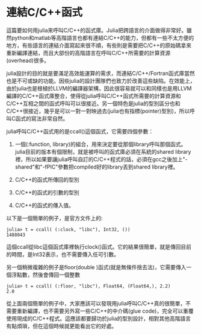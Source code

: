 # 連結C/C++函式

這篇要如何用julia來呼叫C/C++的函式庫。Julia把跨語言的介面做得非常好。雖然python和matlab等高階語言也都有連結C/C++的能力，但都有一些不太方便的地方，有些語言的連結介面寫起來很不順，有些則是需要把C/C++的原始碼拿來重新編譯連結，而且大部份的高階語言在呼叫C/C++所需要的計算資源(overhead)很多。

julia設計的目的就是要滿足高效能運算的需求，而連結C/C++/Fortran函式庫當然也是不可或缺的功能。因些julia的設計團隊們也致力於改善這些缺陷。在效能上，由於julia也是根植於LLVM的編譯器架構，因此很容易就可以和同樣也是用LLVM編譯的C/C++函式庫整合，使得從julia呼叫C/C++函式所需要的計算資源和C/C++互相之間的函式呼叫可以很接近。另一個特色是julia的型別區分也和C/C++很接近，幾乎是可以一對一對映過去(julia也有指標(pointer)型別)，所以呼叫C函式的寫法非常自然。


julia呼叫C/C++函式用的是ccall()這個函式，它需要四個參數：

1. 一個(:function, library)的組合，用來決定要從那個library呼叫那個函式。julia目前的版本有個限制，就是被呼叫的函式庫必須在系統的shared library裡，所以如果要讓julia呼叫自訂的C/C++程式的話，必須在gcc之後加上"-shared"和"-fPIC"參數把compiled好的library丟到shared library裡。

2. C/C++的函式所傳回的型別

3. C/C++的函式的引數的型別

4. C/C++的函式的傳入值。


以下是一個簡單的例子，是官方文件上的:

```
julia> t = ccall( (:clock, "libc"), Int32, ())
1488043

``` 
這個ccall從libc這個函式庫裡執行clock()函式。它的結果很簡單，就是傳回目前的時間，是Int32表示，也不需要傳入任可引數。

另一個稍微複雜的例子是floor(double )函式(就是無條件捨去法)，它需要傳入一個浮點數，然後會傳回一個整數

```
julia> t = ccall( (:floor, "libc"), Float64, (Float64,), 2.2)
2.0
```

從上面兩個簡單的例子中，大家應該可以發現用julia呼叫C/C++真的很簡單，不需要重新編譯，也不需要另外寫一些C/C++的中介碼(glue code)，完全可以重覆使用現成的C/C++程式。這應該都要歸功於julia的型別設計，相對其他高階語言有點煩瑣，但在這個時候就更能看出它的好處。